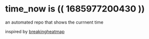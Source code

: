 # time_now is (( 1685977200430 ))

an automated repo that shows the currnent time

inspired by [breakingheatmap](https://github.com/breakingheatmap/breakingheatmap)